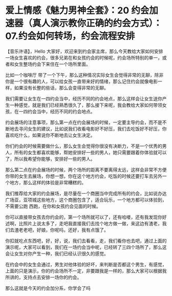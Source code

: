 # 爱上情感《魅力男神全套》：20 约会加速器（真人演示教你正确的约会方式）：07.约会如何转场，约会流程安排

【音乐许语】，Hello 大家好，欢迎来到约会家主席，那么今天教给大家如何安排一场女生喜欢的约会，很多兄弟在和女孩约会的时候呢，约会场所特别的单一，或者和女生整场约会下来住在一个场所里面。

比如一个咖啡厅 带了一个下午，那么这种情况实际女生会觉得非常的无聊，除非你是一个很有趣的人，可以给女孩一直带来好的情绪，那么记住约会就像电影一样，如果没有长整的些话，那么会变得非常的无聊。

我们需要让女生在一四约会当中，经历不同的约会地点，那么这样会让女生送你产生一种感觉，就是我们已经熟悉很久了，那么接下来呢，我会教给大家如何带领女孩，在一四约会当中，经历不同的约会地点。

约会展场的注意事项，那么第一点在约会展场的时候，一定要主导约会，而不是不断地去寻问女生的建议，比如说我们收看电影好不好压，我们去吃饭好不好压，你喜欢吃什么，如果说你不断地去让女生决定。

你们约会的时候需要做什么，那么女生会觉得你很没有决断力，不是一个优秀的男人，所有的女生都喜欢能够，帮她安排好一些的男人，她只需要跟着你体验就可以了，所以我希望你能够，安排好一些的男人。

那么第二点在约会展场的时候，两个场所的距离不要离得太远，这样会非常不方便你带的女生去展场，你想一想，你在这个地方约会，吃饭的时候还要打车去另外一个地方，那么这样的体验是非常糟糕的。

我们推荐给大家的约会展场，是尽量在一个商圈当中完成所有的约会，比如说办达广场亚，亚项城这些地方，这个商圈包含了，适合玩乐，一个地方都可以体验到，不需要公跑 西跑，在你和女孩约会见面的时候。

你可以直接带女孩去你约会的，第一个场所就可以了，还有哈喽，还有我发现你好述啊，比照片上说太多了，走吧我直接我们去找个地方做一做，来这边有渣老，我们去渣老老吧，好娘，你呢吗，还好，我有点饿了。

你扣就吃点东西吧，好，好，说，我们去看看，走，我们看你也去吧，通过上面的演示呢，大家可以看到，我们在一场约会当中呢，已经转了三四个场所了，那么这会让女生对你产生一种，我们已经认识很久的感觉。

在约会中的女生会通过，男生对他体验的好坏，来判断是否都这个男生，有感觉，上面的只是演示，你的约会场所不一定，非要跟我是一样的，那么大家可以根据我所讲的，支持点去安排一场你的约会。

那么这就是今天的约会加分系，你学会了吗